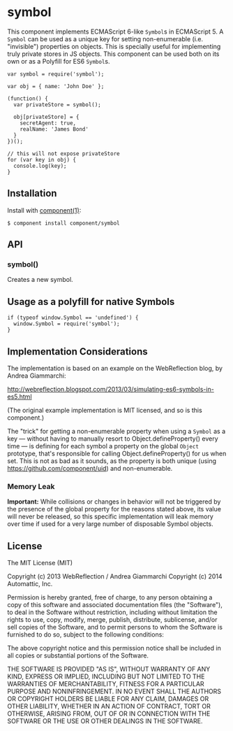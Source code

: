 # symbol

  This component implements ECMAScript 6-like `Symbol`s in ECMAScript 5. 
  A `Symbol` can be used as a unique key for setting non-enumerable (i.e. "invisible") properties on objects.
  This is specially useful for implementing truly private stores in JS objects. This component can be used
  both on its own or as a Polyfill for ES6 `Symbol`s.

    var symbol = require('symbol');

    var obj = { name: 'John Doe' };

    (function() {
      var privateStore = symbol();

      obj[privateStore] = {
        secretAgent: true,
        realName: 'James Bond'
      }
    })();

    // this will not expose privateStore
    for (var key in obj) {
      console.log(key);
    }

## Installation

  Install with [component(1)](http://component.io):

    $ component install component/symbol

## API

### symbol()

Creates a new symbol.

## Usage as a polyfill for native Symbols

    if (typeof window.Symbol == 'undefined') {
      window.Symbol = require('symbol');
    }

## Implementation Considerations

The implementation is based on an example on the WebReflection blog, by Andrea Giammarchi:

http://webreflection.blogspot.com/2013/03/simulating-es6-symbols-in-es5.html

(The original example implementation is MIT licensed, and so is this component.)

The "trick" for getting a non-enumerable property when using a `Symbol` as a key — without
having to manually resort to Object.defineProperty() every time — is defining for each symbol
a property on the global `Object` prototype, that's responsible for calling Object.defineProperty()
for us when set. This is not as bad as it sounds, as the property is both unique (using https://github.com/component/uid)
and non-enumerable.

### Memory Leak

**Important:** While collisions or changes in behavior will not be triggered by the presence of the
global property for the reasons stated above, its value will never be released, so this specific 
implementation will leak memory over time if used for a very large number of disposable Symbol objects.

## License

  The MIT License (MIT)

  Copyright (c) 2013 WebReflection / Andrea Giammarchi
  Copyright (c) 2014 Automattic, Inc.

  Permission is hereby granted, free of charge, to any person obtaining a copy
  of this software and associated documentation files (the "Software"), to deal
  in the Software without restriction, including without limitation the rights
  to use, copy, modify, merge, publish, distribute, sublicense, and/or sell
  copies of the Software, and to permit persons to whom the Software is
  furnished to do so, subject to the following conditions:

  The above copyright notice and this permission notice shall be included in
  all copies or substantial portions of the Software.

  THE SOFTWARE IS PROVIDED "AS IS", WITHOUT WARRANTY OF ANY KIND, EXPRESS OR
  IMPLIED, INCLUDING BUT NOT LIMITED TO THE WARRANTIES OF MERCHANTABILITY,
  FITNESS FOR A PARTICULAR PURPOSE AND NONINFRINGEMENT. IN NO EVENT SHALL THE
  AUTHORS OR COPYRIGHT HOLDERS BE LIABLE FOR ANY CLAIM, DAMAGES OR OTHER
  LIABILITY, WHETHER IN AN ACTION OF CONTRACT, TORT OR OTHERWISE, ARISING FROM,
  OUT OF OR IN CONNECTION WITH THE SOFTWARE OR THE USE OR OTHER DEALINGS IN
  THE SOFTWARE.
